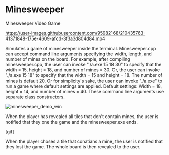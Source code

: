 # Minesweeper
Minesweeper Video Game

https://user-images.githubusercontent.com/95982168/210435763-41371848-175e-4609-afcd-3f3a3d804d84.mp4

Simulates a game of minesweeper inside the terminal. Minesweeper.cpp can accept command line arguments specifying the width, length, and number of mines on the board. For example, after compiling minesweeper.cpp, the user can invoke "./a.exe 15 18 30" to specify that the width = 15, height = 18, and number of mines = 30. Or, the user can invoke "./a.exe 15 18" to specify that the width = 15 and height = 18. The number of mines is default 20. Or for simplicity's sake, the user can invoke "./a.exe" to run a game where default settings are applied. Default settings: Width = 18, height = 14, and number of mines = 40. These command line arguments use separate class constructors.

![minesweeper_demo_win](https://user-images.githubusercontent.com/95982168/210471202-32e2e4d9-e65d-4224-8b55-97f1fb7cb7e1.gif)

When the player has revealed all tiles that don't contain mines, the user is notified that they one the game and the minesweeper.exe ends.

[gif]

When the player choses a tile that conatians a mine, the user is notified that they lost the game. The whole board is then revealed to the user.

